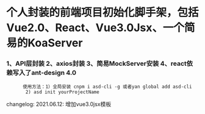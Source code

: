 # 个人封装的前端项目初始化脚手架，包括Vue2.0、React、Vue3.0Jsx、一个简易的KoaServer
### 1、API层封装 2、axios封装 3、简易MockServer安装 4、react依赖写入了ant-design 4.0
          使用方法：1）全局安装 cnpm i asd-cli -g 或者yan global add asd-cli
           2) asd init yourProjectName
changelog:
2021.06.12: 增加vue3.0jsx模板


